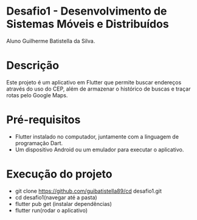 # Desafio1 - Desenvolvimento de Sistemas Móveis e Distribuídos

Aluno Guilherme Batistella da Silva.

# Descrição

Este projeto é um aplicativo em Flutter que permite buscar endereços através do uso do CEP, além de armazenar o histórico de buscas e traçar rotas pelo Google Maps.

# Pré-requisitos
- Flutter instalado no computador, juntamente com a linguagem de programação Dart.
- Um dispositivo Android ou um emulador para executar o aplicativo.

# Execução do projeto
-  git clone https://github.com/guibatistella89/cd desafio1.git
-  cd desafio1(navegar até a pasta)
-  flutter pub get (instalar dependências)
-  flutter run(rodar o aplicativo)
